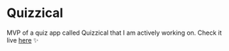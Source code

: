 # Quizzical

MVP of a quiz app called Quizzical that I am actively working on. Check it live [here](https://kate2797.github.io/quizzical-react/) ✨
